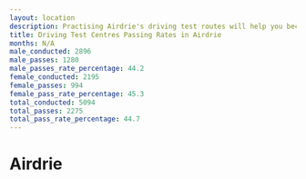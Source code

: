 ```yaml
---
layout: location
description: Practising Airdrie's driving test routes will help you become more confident in your gear-changing abilities.
title: Driving Test Centres Passing Rates in Airdrie
months: N/A
male_conducted: 2896
male_passes: 1280
male_passes_rate_percentage: 44.2
female_conducted: 2195
female_passes: 994
female_pass_rate_percentage: 45.3
total_conducted: 5094
total_passes: 2275
total_pass_rate_percentage: 44.7
---
```


# Airdrie
